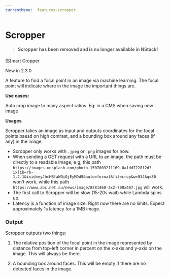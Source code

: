 ```yaml
---
currentMenu:  features-scropper
---
```


# Scropper

>#### Scropper has been removed and is no longer available in NStack!

(S)mart Cropper

New in 2.3.0

A feature to find a focal point in an image via machine learning. 
The focal point will indicate where in the image the important things are.

**Use cases:**

Auto crop image to many aspect ratios. Eg: in a CMS when saving new image

**Usages**

Scropper takes an image as input and outputs coordinates for the focal points baesd on high contrast, and a bounding box around any faces (if any) in the image. 

* Scropper only works with `.jpeg` or `.png` images for now.
* When sending a GET request with a URL to an image, the path must be directly to a readable image, e.g, this path `https://images.unsplash.com/photo-1507003211169-0a1dd7228f2d?ixlib=rb-1.2.1&ixid=eyJhcHBfaWQiOjEyMDd9&auto=format&fit=crop&w=934&q=80` won't  work, while this path `https://www.abc.net.au/news/image/8281460-3x2-700x467.jpg` will work. 
* The first call to Scropper will be slow (15-20s wait) while Lambda spins up. 
* Latency is a function of image size. Right now there are no limits. Expect approximately 1s latency for a 1MB image.

### Output

Scropper outputs two things:

1) The relative position of the focal point in the image represented by distance from top-left corner in percent on the x-axis and y-axis on the image. This will always be there.

2) A bounding box around faces. This will be empty if there are no detected faces in the image.

